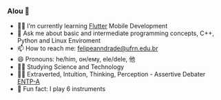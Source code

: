### Alou 👋

- 👨‍💻 I’m currently learning [Flutter](https://github.com/flutter/flutter) Mobile Development
- 💬 Ask me about basic and intermediate programming concepts, C++, Python and Linux Enviroment
- 📫 How to reach me: felipeanndrade@ufrn.edu.br
- 😄 Pronouns: he/him, он/ему, ele/dele, 他
- 👨‍🚀 Studying Science and Technology
- 👨‍🔬 Extraverted, Intuition, Thinking, Perception - Assertive Debater [ENTP-A](https://www.16personalities.com/entp-personality)
- 🤠 Fun fact: I play 6 instruments



